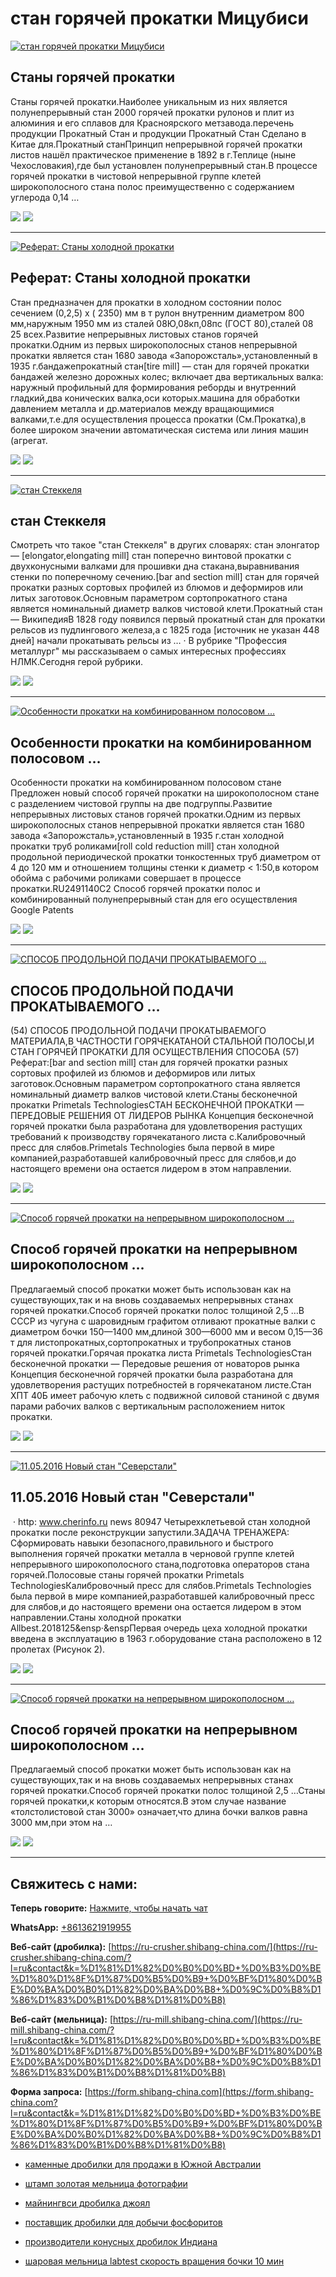 # стан горячей прокатки Мицубиси

<a href="https://swt.shibang-china.com/?l=ru&img&k=%D1%81%D1%82%D0%B0%D0%BD+%D0%B3%D0%BE%D1%80%D1%8F%D1%87%D0%B5%D0%B9+%D0%BF%D1%80%D0%BE%D0%BA%D0%B0%D1%82%D0%BA%D0%B8+%D0%9C%D0%B8%D1%86%D1%83%D0%B1%D0%B8%D1%81%D0%B8" target="_blank">![стан горячей прокатки Мицубиси](http://static.shibang-china.com/all-800x300/131.jpg)</a>

## Станы горячей прокатки
Станы горячей прокатки.Наиболее уникальным из них является полунепрерывный стан 2000 горячей прокатки рулонов и плит из алюминия и его сплавов для Красноярского метзавода.перечень продукции Прокатный Стан и продукции Прокатный Стан Сделано в Китае для.Прокатный станПринцип непрерывной горячей прокатки листов нашёл практическое применение в 1892 в г.Теплице (ныне Чехословакия),где был установлен полунепрерывный стан.В процессе горячей прокатки в чистовой непрерывной группе клетей широкополосного стана полос преимущественно с содержанием углерода 0,14 …


<a href="https://whatsapp.shibangsoft.com/WhatsApp.php" target="_blank" title="WhatsApp">![](http://static.shibang-china.com/icon/whatsapp.png)</a> <a href="https://swt.shibang-china.com/?l=ru&icon&k=%D1%81%D1%82%D0%B0%D0%BD+%D0%B3%D0%BE%D1%80%D1%8F%D1%87%D0%B5%D0%B9+%D0%BF%D1%80%D0%BE%D0%BA%D0%B0%D1%82%D0%BA%D0%B8+%D0%9C%D0%B8%D1%86%D1%83%D0%B1%D0%B8%D1%81%D0%B8" target="_blank">![](http://static.shibang-china.com/icon/chat-ru.png)</a>

---

<a href="https://swt.shibang-china.com/?l=ru&img&k=%D1%81%D1%82%D0%B0%D0%BD+%D0%B3%D0%BE%D1%80%D1%8F%D1%87%D0%B5%D0%B9+%D0%BF%D1%80%D0%BE%D0%BA%D0%B0%D1%82%D0%BA%D0%B8+%D0%9C%D0%B8%D1%86%D1%83%D0%B1%D0%B8%D1%81%D0%B8" target="_blank">![Реферат: Станы холодной прокатки](http://static.shibang-china.com/all-800x300/1089.jpg)</a>

## Реферат: Станы холодной прокатки
Стан предназначен для прокатки в холодном состоянии полос сечением (0,2,5) х ( 2350) мм в т рулон внутренним диаметром 800 мм,наружным 1950 мм из сталей 08Ю,08кп,08пс (ГОСТ 80),сталей 08 25 всех.Развитие непрерывных листовых станов горячей прокатки.Одним из первых широкополосных станов непрерывной прокатки является стан 1680 завода &#171;Запорожсталь&#187;,установленный в 1935 г.бандажепрокатный стан[tire mill] — стан для горячей прокатки бандажей железно дорожных колес; включает два вертикальных валка: наружный профильный для формирования реборды и внутренний гладкий,два конических валка,оси которых.машина для обработки давлением металла и др.материалов между вращающимися валками,т.е.для осуществления процесса прокатки (См.Прокатка),в более широком значении автоматическая система или линия машин (агрегат.


<a href="https://whatsapp.shibangsoft.com/WhatsApp.php" target="_blank" title="WhatsApp">![](http://static.shibang-china.com/icon/whatsapp.png)</a> <a href="https://swt.shibang-china.com/?l=ru&icon&k=%D1%81%D1%82%D0%B0%D0%BD+%D0%B3%D0%BE%D1%80%D1%8F%D1%87%D0%B5%D0%B9+%D0%BF%D1%80%D0%BE%D0%BA%D0%B0%D1%82%D0%BA%D0%B8+%D0%9C%D0%B8%D1%86%D1%83%D0%B1%D0%B8%D1%81%D0%B8" target="_blank">![](http://static.shibang-china.com/icon/chat-ru.png)</a>

---

<a href="https://swt.shibang-china.com/?l=ru&img&k=%D1%81%D1%82%D0%B0%D0%BD+%D0%B3%D0%BE%D1%80%D1%8F%D1%87%D0%B5%D0%B9+%D0%BF%D1%80%D0%BE%D0%BA%D0%B0%D1%82%D0%BA%D0%B8+%D0%9C%D0%B8%D1%86%D1%83%D0%B1%D0%B8%D1%81%D0%B8" target="_blank">![стан Стеккеля](http://static.shibang-china.com/all-800x300/1317.jpg)</a>

## стан Стеккеля
Смотреть что такое &quot;стан Стеккеля&quot; в других словарях: стан элонгатор — [elongator,elongating mill] стан поперечно винтовой прокатки с двухконусными валками для прошивки дна стакана,выравнивания стенки по поперечному сечению.[bar and section mill] стан для горячей прокатки разных сортовых профилей из блюмов и деформиров или литых заготовок.Основным параметром сортопрокатного стана является номинальный диаметр валков чистовой клети.Прокатный стан — ВикипедияВ 1828 году появился первый прокатный стан для прокатки рельсов из пудлингового железа,а с 1825 года [источник не указан 448 дней] начали прокатывать рельсы из …&nbsp;&#0183;&#32;В рубрике &quot;Профессия металлург&quot; мы рассказываем о самых интересных профессиях НЛМК.Сегодня герой рубрики.


<a href="https://whatsapp.shibangsoft.com/WhatsApp.php" target="_blank" title="WhatsApp">![](http://static.shibang-china.com/icon/whatsapp.png)</a> <a href="https://swt.shibang-china.com/?l=ru&icon&k=%D1%81%D1%82%D0%B0%D0%BD+%D0%B3%D0%BE%D1%80%D1%8F%D1%87%D0%B5%D0%B9+%D0%BF%D1%80%D0%BE%D0%BA%D0%B0%D1%82%D0%BA%D0%B8+%D0%9C%D0%B8%D1%86%D1%83%D0%B1%D0%B8%D1%81%D0%B8" target="_blank">![](http://static.shibang-china.com/icon/chat-ru.png)</a>

---

<a href="https://swt.shibang-china.com/?l=ru&img&k=%D1%81%D1%82%D0%B0%D0%BD+%D0%B3%D0%BE%D1%80%D1%8F%D1%87%D0%B5%D0%B9+%D0%BF%D1%80%D0%BE%D0%BA%D0%B0%D1%82%D0%BA%D0%B8+%D0%9C%D0%B8%D1%86%D1%83%D0%B1%D0%B8%D1%81%D0%B8" target="_blank">![Особенности прокатки на комбинированном полосовом …](http://static.shibang-china.com/all-800x300/767.jpg)</a>

## Особенности прокатки на комбинированном полосовом …
Особенности прокатки на комбинированном полосовом стане Предложен новый способ горячей прокатки на широкополосном стане с разделением чистовой группы на две подгруппы.Развитие непрерывных листовых станов горячей прокатки.Одним из первых широкополосных станов непрерывной прокатки является стан 1680 завода &#171;Запорожсталь&#187;,установленный в 1935 г.стан холодной прокатки труб роликами[roll cold reduction mill] стан холодной продольной периодической прокатки тонкостенных труб диаметром от 4 до 120 мм и отношением толщины стенки к диаметр &lt; 1:50,в котором обойма с рабочими роликами совершает в процессе прокатки.RU2491140C2 Способ горячей прокатки полос и комбинированный полунепрерывный стан для его осуществления Google Patents


<a href="https://whatsapp.shibangsoft.com/WhatsApp.php" target="_blank" title="WhatsApp">![](http://static.shibang-china.com/icon/whatsapp.png)</a> <a href="https://swt.shibang-china.com/?l=ru&icon&k=%D1%81%D1%82%D0%B0%D0%BD+%D0%B3%D0%BE%D1%80%D1%8F%D1%87%D0%B5%D0%B9+%D0%BF%D1%80%D0%BE%D0%BA%D0%B0%D1%82%D0%BA%D0%B8+%D0%9C%D0%B8%D1%86%D1%83%D0%B1%D0%B8%D1%81%D0%B8" target="_blank">![](http://static.shibang-china.com/icon/chat-ru.png)</a>

---

<a href="https://swt.shibang-china.com/?l=ru&img&k=%D1%81%D1%82%D0%B0%D0%BD+%D0%B3%D0%BE%D1%80%D1%8F%D1%87%D0%B5%D0%B9+%D0%BF%D1%80%D0%BE%D0%BA%D0%B0%D1%82%D0%BA%D0%B8+%D0%9C%D0%B8%D1%86%D1%83%D0%B1%D0%B8%D1%81%D0%B8" target="_blank">![СПОСОБ ПРОДОЛЬНОЙ ПОДАЧИ ПРОКАТЫВАЕМОГО …](http://static.shibang-china.com/all-800x300/825.jpg)</a>

## СПОСОБ ПРОДОЛЬНОЙ ПОДАЧИ ПРОКАТЫВАЕМОГО …
(54) СПОСОБ ПРОДОЛЬНОЙ ПОДАЧИ ПРОКАТЫВАЕМОГО МАТЕРИАЛА,В ЧАСТНОСТИ ГОРЯЧЕКАТАНОЙ СТАЛЬНОЙ ПОЛОСЫ,И СТАН ГОРЯЧЕЙ ПРОКАТКИ ДЛЯ ОСУЩЕСТВЛЕНИЯ СПОСОБА (57) Реферат:[bar and section mill] стан для горячей прокатки разных сортовых профилей из блюмов и деформиров или литых заготовок.Основным параметром сортопрокатного стана является номинальный диаметр валков чистовой клети.Станы бесконечной прокатки Primetals TechnologiesСТАН БЕСКОНЕЧНОЙ ПРОКАТКИ — ПЕРЕДОВЫЕ РЕШЕНИЯ ОТ ЛИДЕРОВ РЫНКА Концепция бесконечной горячей прокатки была разработана для удовлетворения растущих требований к производству горячекатаного листа с.Калибровочный пресс для слябов.Primetals Technologies была первой в мире компанией,разработавшей калибровочный пресс для слябов,и до настоящего времени она остается лидером в этом направлении.


<a href="https://whatsapp.shibangsoft.com/WhatsApp.php" target="_blank" title="WhatsApp">![](http://static.shibang-china.com/icon/whatsapp.png)</a> <a href="https://swt.shibang-china.com/?l=ru&icon&k=%D1%81%D1%82%D0%B0%D0%BD+%D0%B3%D0%BE%D1%80%D1%8F%D1%87%D0%B5%D0%B9+%D0%BF%D1%80%D0%BE%D0%BA%D0%B0%D1%82%D0%BA%D0%B8+%D0%9C%D0%B8%D1%86%D1%83%D0%B1%D0%B8%D1%81%D0%B8" target="_blank">![](http://static.shibang-china.com/icon/chat-ru.png)</a>

---

<a href="https://swt.shibang-china.com/?l=ru&img&k=%D1%81%D1%82%D0%B0%D0%BD+%D0%B3%D0%BE%D1%80%D1%8F%D1%87%D0%B5%D0%B9+%D0%BF%D1%80%D0%BE%D0%BA%D0%B0%D1%82%D0%BA%D0%B8+%D0%9C%D0%B8%D1%86%D1%83%D0%B1%D0%B8%D1%81%D0%B8" target="_blank">![Способ горячей прокатки на непрерывном широкополосном …](http://static.shibang-china.com/all-800x300/194.jpg)</a>

## Способ горячей прокатки на непрерывном широкополосном …
Предлагаемый способ прокатки может быть использован как на существующих,так и на вновь создаваемых непрерывных станах горячей прокатки.Способ горячей прокатки полос толщиной 2,5 …В СССР из чугуна с шаровидным графитом отливают прокатные валки с диаметром бочки 150—1400 мм,длиной 300—6000 мм и весом 0,15—36 т для листопрокатных,сортопрокатных и трубопрокатных станов горячей прокатки.Горячая прокатка листа Primetals TechnologiesСтан бесконечной прокатки — Передовые решения от новаторов рынка Концепция бесконечной горячей прокатки была разработана для удовлетворения растущих потребностей в горячекатаном листе.Стан ХПТ 40Б имеет рабочую клеть с подвижной силовой станиной с двумя парами рабочих валков с вертикальным расположением ниток прокатки.


<a href="https://whatsapp.shibangsoft.com/WhatsApp.php" target="_blank" title="WhatsApp">![](http://static.shibang-china.com/icon/whatsapp.png)</a> <a href="https://swt.shibang-china.com/?l=ru&icon&k=%D1%81%D1%82%D0%B0%D0%BD+%D0%B3%D0%BE%D1%80%D1%8F%D1%87%D0%B5%D0%B9+%D0%BF%D1%80%D0%BE%D0%BA%D0%B0%D1%82%D0%BA%D0%B8+%D0%9C%D0%B8%D1%86%D1%83%D0%B1%D0%B8%D1%81%D0%B8" target="_blank">![](http://static.shibang-china.com/icon/chat-ru.png)</a>

---

<a href="https://swt.shibang-china.com/?l=ru&img&k=%D1%81%D1%82%D0%B0%D0%BD+%D0%B3%D0%BE%D1%80%D1%8F%D1%87%D0%B5%D0%B9+%D0%BF%D1%80%D0%BE%D0%BA%D0%B0%D1%82%D0%BA%D0%B8+%D0%9C%D0%B8%D1%86%D1%83%D0%B1%D0%B8%D1%81%D0%B8" target="_blank">![11.05.2016 Новый стан &quot;Северстали&quot;](http://static.shibang-china.com/all-800x300/1232.jpg)</a>

## 11.05.2016 Новый стан &quot;Северстали&quot;
&nbsp;&#0183;&#32;http: www.cherinfo.ru news 80947 Четырехклетьевой стан холодной прокатки после реконструкции запустили.ЗАДАЧА ТРЕНАЖЕРА: Сформировать навыки безопасного,правильного и быстрого выполнения горячей прокатки металла в черновой группе клетей непрерывного широкополосного стана,подготовка операторов стана горячей.Полосовые станы горячей прокатки Primetals TechnologiesКалибровочный пресс для слябов.Primetals Technologies была первой в мире компанией,разработавшей калибровочный пресс для слябов,и до настоящего времени она остается лидером в этом направлении.Станы холодной прокатки Allbest.2018125&amp;ensp&#183;&amp;enspПервая очередь цеха холодной прокатки введена в эксплуатацию в 1963 г.оборудование стана расположено в 12 пролетах (Рисунок 2).


<a href="https://whatsapp.shibangsoft.com/WhatsApp.php" target="_blank" title="WhatsApp">![](http://static.shibang-china.com/icon/whatsapp.png)</a> <a href="https://swt.shibang-china.com/?l=ru&icon&k=%D1%81%D1%82%D0%B0%D0%BD+%D0%B3%D0%BE%D1%80%D1%8F%D1%87%D0%B5%D0%B9+%D0%BF%D1%80%D0%BE%D0%BA%D0%B0%D1%82%D0%BA%D0%B8+%D0%9C%D0%B8%D1%86%D1%83%D0%B1%D0%B8%D1%81%D0%B8" target="_blank">![](http://static.shibang-china.com/icon/chat-ru.png)</a>

---

<a href="https://swt.shibang-china.com/?l=ru&img&k=%D1%81%D1%82%D0%B0%D0%BD+%D0%B3%D0%BE%D1%80%D1%8F%D1%87%D0%B5%D0%B9+%D0%BF%D1%80%D0%BE%D0%BA%D0%B0%D1%82%D0%BA%D0%B8+%D0%9C%D0%B8%D1%86%D1%83%D0%B1%D0%B8%D1%81%D0%B8" target="_blank">![Способ горячей прокатки на непрерывном широкополосном …](http://static.shibang-china.com/all-800x300/1174.jpg)</a>

## Способ горячей прокатки на непрерывном широкополосном …
Предлагаемый способ прокатки может быть использован как на существующих,так и на вновь создаваемых непрерывных станах горячей прокатки.Способ горячей прокатки полос толщиной 2,5 …Станы горячей прокатки,к которым относятся.В этом случае название &#171;толстолистовой стан 3000&#187; означает,что длина бочки валков равна 3000 мм,при этом на …

<a href="https://whatsapp.shibangsoft.com/WhatsApp.php" target="_blank" title="WhatsApp">![](http://static.shibang-china.com/icon/whatsapp.png)</a> <a href="https://swt.shibang-china.com/?l=ru&icon&k=%D1%81%D1%82%D0%B0%D0%BD+%D0%B3%D0%BE%D1%80%D1%8F%D1%87%D0%B5%D0%B9+%D0%BF%D1%80%D0%BE%D0%BA%D0%B0%D1%82%D0%BA%D0%B8+%D0%9C%D0%B8%D1%86%D1%83%D0%B1%D0%B8%D1%81%D0%B8" target="_blank">![](http://static.shibang-china.com/icon/chat-ru.png)</a>

---
## Свяжитесь с нами:

**Теперь говорите:** [Нажмите, чтобы начать чат](https://swt.shibang-china.com?l=ru&contact&k=%D1%81%D1%82%D0%B0%D0%BD+%D0%B3%D0%BE%D1%80%D1%8F%D1%87%D0%B5%D0%B9+%D0%BF%D1%80%D0%BE%D0%BA%D0%B0%D1%82%D0%BA%D0%B8+%D0%9C%D0%B8%D1%86%D1%83%D0%B1%D0%B8%D1%81%D0%B8)

**WhatsApp:**  [+8613621919955](https://whatsapp.shibangsoft.com/WhatsApp.php)

**Веб-сайт (дробилка):** [https://ru-crusher.shibang-china.com/](https://ru-crusher.shibang-china.com/?l=ru&contact&k=%D1%81%D1%82%D0%B0%D0%BD+%D0%B3%D0%BE%D1%80%D1%8F%D1%87%D0%B5%D0%B9+%D0%BF%D1%80%D0%BE%D0%BA%D0%B0%D1%82%D0%BA%D0%B8+%D0%9C%D0%B8%D1%86%D1%83%D0%B1%D0%B8%D1%81%D0%B8)

**Веб-сайт (мельница):** [https://ru-mill.shibang-china.com/](https://ru-mill.shibang-china.com/?l=ru&contact&k=%D1%81%D1%82%D0%B0%D0%BD+%D0%B3%D0%BE%D1%80%D1%8F%D1%87%D0%B5%D0%B9+%D0%BF%D1%80%D0%BE%D0%BA%D0%B0%D1%82%D0%BA%D0%B8+%D0%9C%D0%B8%D1%86%D1%83%D0%B1%D0%B8%D1%81%D0%B8)

**Форма запроса:** [https://form.shibang-china.com](https://form.shibang-china.com?l=ru&contact&k=%D1%81%D1%82%D0%B0%D0%BD+%D0%B3%D0%BE%D1%80%D1%8F%D1%87%D0%B5%D0%B9+%D0%BF%D1%80%D0%BE%D0%BA%D0%B0%D1%82%D0%BA%D0%B8+%D0%9C%D0%B8%D1%86%D1%83%D0%B1%D0%B8%D1%81%D0%B8)

* [каменные дробилки для продажи в Южной Австралии](../122/%D0%BA%D0%B0%D0%BC%D0%B5%D0%BD%D0%BD%D1%8B%D0%B5%20%D0%B4%D1%80%D0%BE%D0%B1%D0%B8%D0%BB%D0%BA%D0%B8%20%D0%B4%D0%BB%D1%8F%20%D0%BF%D1%80%D0%BE%D0%B4%D0%B0%D0%B6%D0%B8%20%D0%B2%20%D0%AE%D0%B6%D0%BD%D0%BE%D0%B9%20%D0%90%D0%B2%D1%81%D1%82%D1%80%D0%B0%D0%BB%D0%B8%D0%B8.md)

* [штамп золотая мельница фотографии](../121/%D1%88%D1%82%D0%B0%D0%BC%D0%BF%20%D0%B7%D0%BE%D0%BB%D0%BE%D1%82%D0%B0%D1%8F%20%D0%BC%D0%B5%D0%BB%D1%8C%D0%BD%D0%B8%D1%86%D0%B0%20%D1%84%D0%BE%D1%82%D0%BE%D0%B3%D1%80%D0%B0%D1%84%D0%B8%D0%B8.md)

* [майнингвси дробилка джоял](../124/%D0%BC%D0%B0%D0%B9%D0%BD%D0%B8%D0%BD%D0%B3%D0%B2%D1%81%D0%B8%20%D0%B4%D1%80%D0%BE%D0%B1%D0%B8%D0%BB%D0%BA%D0%B0%20%D0%B4%D0%B6%D0%BE%D1%8F%D0%BB.md)

* [поставщик дробилки для добычи фосфоритов](../124/%D0%BF%D0%BE%D1%81%D1%82%D0%B0%D0%B2%D1%89%D0%B8%D0%BA%20%D0%B4%D1%80%D0%BE%D0%B1%D0%B8%D0%BB%D0%BA%D0%B8%20%D0%B4%D0%BB%D1%8F%20%D0%B4%D0%BE%D0%B1%D1%8B%D1%87%D0%B8%20%D1%84%D0%BE%D1%81%D1%84%D0%BE%D1%80%D0%B8%D1%82%D0%BE%D0%B2.md)

* [производители конусных дробилок Индиана](../121/%D0%BF%D1%80%D0%BE%D0%B8%D0%B7%D0%B2%D0%BE%D0%B4%D0%B8%D1%82%D0%B5%D0%BB%D0%B8%20%D0%BA%D0%BE%D0%BD%D1%83%D1%81%D0%BD%D1%8B%D1%85%20%D0%B4%D1%80%D0%BE%D0%B1%D0%B8%D0%BB%D0%BE%D0%BA%20%D0%98%D0%BD%D0%B4%D0%B8%D0%B0%D0%BD%D0%B0.md)

* [шаровая мельница labtest скорость вращения бочки 10 мин](../124/%D1%88%D0%B0%D1%80%D0%BE%D0%B2%D0%B0%D1%8F%20%D0%BC%D0%B5%D0%BB%D1%8C%D0%BD%D0%B8%D1%86%D0%B0%20labtest%20%D1%81%D0%BA%D0%BE%D1%80%D0%BE%D1%81%D1%82%D1%8C%20%D0%B2%D1%80%D0%B0%D1%89%D0%B5%D0%BD%D0%B8%D1%8F%20%D0%B1%D0%BE%D1%87%D0%BA%D0%B8%2010%20%D0%BC%D0%B8%D0%BD.md)